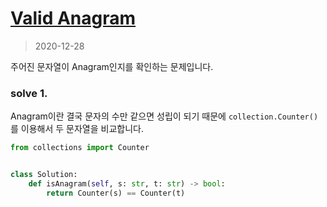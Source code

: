 # [Valid Anagram](https://leetcode.com/explore/interview/card/top-interview-questions-easy/127/strings/882/)

> 2020-12-28

주어진 문자열이 Anagram인지를 확인하는 문제입니다.

### solve 1.
Anagram이란 결국 문자의 수만 같으면 성립이 되기 때문에 `collection.Counter()`를 이용해서 두 문자열을 비교합니다.
```python
from collections import Counter


class Solution:
    def isAnagram(self, s: str, t: str) -> bool:
        return Counter(s) == Counter(t)
```